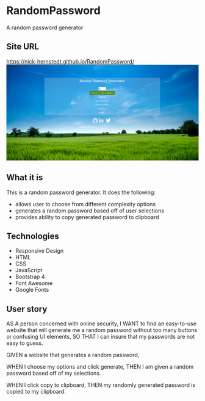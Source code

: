 # RandomPassword
A random password generator
## Site URL
https://nick-hernstedt.github.io/RandomPassword/
![Picture of site](./assets/images/password.png)
## What it is
This is a random password generator. It does the following:
- allows user to choose from different complexity options
- generates a random password based off of user selections
- provides ability to copy generated password to clipboard


## Technologies
- Responsive Design
- HTML
- CSS
- JavaScript
- Bootstrap 4
- Font Awesome
- Google Fonts


## User story
AS A person concerned with online security,
I WANT to find an easy-to-use website that will generate me a random password without too many buttons or confusing UI elements,
SO THAT I can insure that my passwords are not easy to guess.


GIVEN a website that generates a random password,

WHEN I choose my options and click generate,
THEN I am given a random password based off of my selections.

WHEN I click copy to clipboard,
THEN my randomly generated password is copied to my clipboard.



